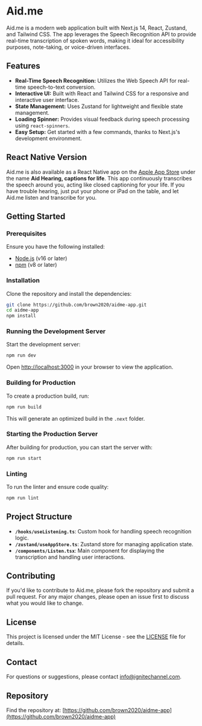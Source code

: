 # Aid.me

Aid.me is a modern web application built with Next.js 14, React, Zustand, and Tailwind CSS. The app leverages the Speech Recognition API to provide real-time transcription of spoken words, making it ideal for accessibility purposes, note-taking, or voice-driven interfaces.

## Features

- **Real-Time Speech Recognition:** Utilizes the Web Speech API for real-time speech-to-text conversion.
- **Interactive UI:** Built with React and Tailwind CSS for a responsive and interactive user interface.
- **State Management:** Uses Zustand for lightweight and flexible state management.
- **Loading Spinner:** Provides visual feedback during speech processing using `react-spinners`.
- **Easy Setup:** Get started with a few commands, thanks to Next.js's development environment.

## React Native Version

Aid.me is also available as a React Native app on the [Apple App Store](https://apps.apple.com/us/app/aid-me-hearing/id6473455500) under the name **Aid Hearing, captions for life**. This app continuously transcribes the speech around you, acting like closed captioning for your life. If you have trouble hearing, just put your phone or iPad on the table, and let Aid.me listen and transcribe for you.

## Getting Started

### Prerequisites

Ensure you have the following installed:

- [Node.js](https://nodejs.org/) (v16 or later)
- [npm](https://www.npmjs.com/) (v8 or later)

### Installation

Clone the repository and install the dependencies:

```bash
git clone https://github.com/brown2020/aidme-app.git
cd aidme-app
npm install
```

### Running the Development Server

Start the development server:

```bash
npm run dev
```

Open [http://localhost:3000](http://localhost:3000) in your browser to view the application.

### Building for Production

To create a production build, run:

```bash
npm run build
```

This will generate an optimized build in the `.next` folder.

### Starting the Production Server

After building for production, you can start the server with:

```bash
npm run start
```

### Linting

To run the linter and ensure code quality:

```bash
npm run lint
```

## Project Structure

- **`/hooks/useListening.ts`**: Custom hook for handling speech recognition logic.
- **`/zustand/useAppStore.ts`**: Zustand store for managing application state.
- **`/components/Listen.tsx`**: Main component for displaying the transcription and handling user interactions.

## Contributing

If you'd like to contribute to Aid.me, please fork the repository and submit a pull request. For any major changes, please open an issue first to discuss what you would like to change.

## License

This project is licensed under the MIT License - see the [LICENSE](LICENSE) file for details.

## Contact

For questions or suggestions, please contact [info@ignitechannel.com](mailto:info@ignitechannel.com).

## Repository

Find the repository at: [https://github.com/brown2020/aidme-app](https://github.com/brown2020/aidme-app)

